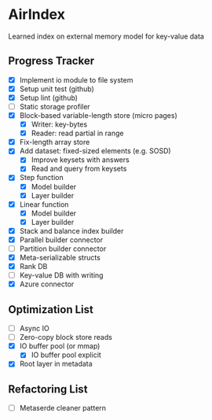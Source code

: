 # AirIndex

Learned index on external memory model for key-value data

## Progress Tracker

- [x] Implement io module to file system
- [x] Setup unit test (github)
- [x] Setup lint (github)
- [ ] Static storage profiler
- [x] Block-based variable-length store (micro pages)
  - [x] Writer: key-bytes
  - [x] Reader: read partial in range
- [x] Fix-length array store
- [x] Add dataset: fixed-sized elements (e.g. SOSD)
  - [x] Improve keysets with answers
  - [x] Read and query from keysets
- [x] Step function
  - [x] Model builder
  - [x] Layer builder
- [x] Linear function
  - [x] Model builder
  - [x] Layer builder
- [x] Stack and balance index builder
- [x] Parallel builder connector
- [ ] Partition builder connector
- [x] Meta-serializable structs
- [x] Rank DB
- [ ] Key-value DB with writing
- [x] Azure connector

## Optimization List

- [ ] Async IO
- [ ] Zero-copy block store reads
- [x] IO buffer pool (or mmap)
  - [x] IO buffer pool explicit
- [x] Root layer in metadata

## Refactoring List

- [ ] Metaserde cleaner pattern
